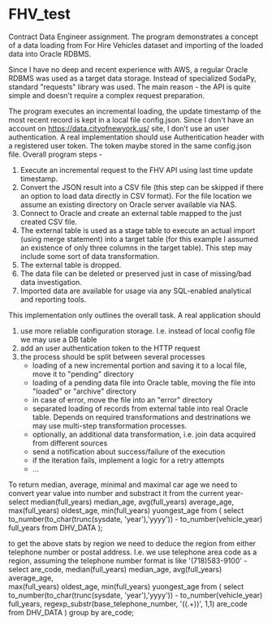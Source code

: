 # FHV_test
Contract Data Engineer assignment.
The program demonstrates a concept of a data loading from For Hire Vehicles dataset and importing of the loaded data into Oracle RDBMS.

Since I have no deep and recent experience with AWS, a regular Oracle RDBMS was used as a target data storage.
Instead of specialized SodaPy, standard "requests" library was used. The main reason - the API is quite simple and doesn't require a complex request preparation.

The program executes an incremental loading, the update timestamp of the most recent record is kept in a local file config.json.
Since I don't have an account on https://data.cityofnewyork.us/ site, I don’t use an user authentication. A real implementation should use Authentication header with a registered user token. The token maybe stored in the same config.json file.
Overall program steps -
1) Execute an incremental request to the FHV API using last time update timestamp.
2) Convert the JSON result into a CSV file (this step can be skipped if there an option to load data directly in CSV format). For the file location we assume an existing directory on Oracle server available via NAS.
3) Connect to Oracle and create an external table mapped to the just created CSV file.
4) The external table is used as a stage table to execute an actual import (using merge statement) into a target table (for this example I assumed an existence of only three columns in the target table). This step may include some sort of data transformation.
5) The external table is dropped.
6) The data file can be deleted or preserved just in case of missing/bad data investigation.
7) Imported data are available for usage via any SQL-enabled analytical and reporting tools.


This implementation only outlines the overall task. A real application should
1) use more reliable configuration storage. I.e. instead of local config file we may use a DB table
2) add an user authentication token to the HTTP request
2) the process should be split between several processes
	- loading of a new incremental portion and saving it to a local file, move it to "pending" directory
	- loading of a pending data file into Oracle table, moving the file into "loaded" or "archive" directory
	- in case of error, move the file into an "error" directory
    - separated loading of records from external table into real Oracle table. Depends on required transformations and destrinations we may use multi-step transformation processes.
	- optionally, an additional data transformation, i.e. join data acquired from different sources
	- send a notification about success/failure of the execution
	- if the iteration fails, implement a logic for a retry attempts
	- ...

To return median, average, minimal and maximal car age we need to convert year value into number and substract it from the current year-
select
    median(full_years) median_age,
    avg(full_years) average_age,  
    max(full_years) oldest_age,
    min(full_years) yuongest_age
from ( 
    select to_number(to_char(trunc(sysdate, 'year'),'yyyy')) - to_number(vehicle_year) full_years from DHV_DATA
);

to get the above stats by region we need to deduce the region from either telephone number or postal address. I.e. we use telephone area code as a region, assuming the telephone number format is like '(718)583-9100' -
select
    are_code,
    median(full_years) median_age,
    avg(full_years) average_age,  
    max(full_years) oldest_age,
    min(full_years) yuongest_age
from ( 
    select
        to_number(to_char(trunc(sysdate, 'year'),'yyyy')) - to_number(vehicle_year) full_years,
        regexp_substr(base_telephone_number, '(\(.+\))', 1,1) are_code
    from DHV_DATA
)
group by are_code;
